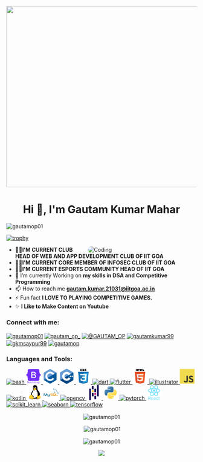 <p align="center">
  <img src="https://storage.googleapis.com/webdesignledger.pub.network/WDL/work-better-with-coders-1.jpg" style="height:480px; width:700px;">
</p>
<h1 align="center">Hi 👋, I'm Gautam Kumar Mahar</h1>
<!-- <h3 align="center">A passionate frontend developer from India</h3> -->

<p align="left"> <img src="https://komarev.com/ghpvc/?username=gautamop01&label=Profile%20views&color=0e75b6&style=flat" alt="gautamop01" /> </p>

<!-- <p align="left"> <a href="https://github.com/ryo-ma/github-profile-trophy"><img src="https://github-profile-trophy.vercel.app/?username=gautamop01" alt="gautamop01" /></a> </p> -->
[![trophy](https://github-profile-trophy.vercel.app/?username=gautamop01)](https://github.com/ryo-ma/github-profile-trophy)

<img align="right" alt="Coding"  style="border-radius:1rem;width:30vw;" src="https://i.pinimg.com/originals/18/a4/94/18a4949fc9c8067172d3b96e302e7097.gif">

- 👨‍💻**I'M CURRENT CLUB HEAD OF WEB AND APP DEVELOPMENT CLUB OF IIT GOA**
- 👨‍💻**I'M CURRENT CORE MEMBER OF INFOSEC CLUB OF IIT GOA**
- 👨‍💻**I'M CURRENT ESPORTS COMMUNITY HEAD OF IIT GOA**
- 🌱 I’m currently Working on **my skills in DSA and Competitive Programming**
- 📫 How to reach me **gautam.kumar.21031@iitgoa.ac.in**
- ⚡ Fun fact **I LOVE TO PLAYING COMPETITIVE GAMES.**
- ✨ **I Like to Make Content on Youtube**


<h3 align="left">Connect with me:</h3>
<p align="left">
<a href="https://www.linkedin.com/in/gautamop01/" target="blank"><img align="center" src="https://raw.githubusercontent.com/rahuldkjain/github-profile-readme-generator/master/src/images/icons/Social/linked-in-alt.svg" alt="gautamop01" height="30" width="40" /></a>
<!-- <a href="https://fb.com/gautamop" target="blank"><img align="center" src="https://raw.githubusercontent.com/rahuldkjain/github-profile-readme-generator/master/src/images/icons/Social/facebook.svg" alt="gautamop" height="30" width="40" /></a> -->
<a href="https://www.instagram.com/gautam_op_/" target="blank"><img align="center" src="https://raw.githubusercontent.com/rahuldkjain/github-profile-readme-generator/master/src/images/icons/Social/instagram.svg" alt="gautam_op_" height="30" width="40" /></a>
<a href="https://www.youtube.com/@GAUTAM_OP" target="blank"><img align="center" src="https://raw.githubusercontent.com/rahuldkjain/github-profile-readme-generator/master/src/images/icons/Social/youtube.svg" alt="@GAUTAM_OP" height="30" width="40" /></a>
<a href="https://www.codechef.com/users/gautamkumar99" target="blank"><img align="center" src="https://cdn.jsdelivr.net/npm/simple-icons@3.1.0/icons/codechef.svg" alt="gautamkumar99" height="30" width="40" /></a>
<a href="https://www.hackerrank.com/gkmsaypur99" target="blank"><img align="center" src="https://raw.githubusercontent.com/rahuldkjain/github-profile-readme-generator/master/src/images/icons/Social/hackerrank.svg" alt="gkmsaypur99" height="30" width="40" /></a>
<a href="https://codeforces.com/profile/gautamop01" target="blank"><img align="center" src="https://raw.githubusercontent.com/rahuldkjain/github-profile-readme-generator/master/src/images/icons/Social/codeforces.svg" alt="gautamop" height="30" width="40" /></a>
</p>

<h3 align="left">Languages and Tools:</h3>
<p align="left"> <a href="https://www.gnu.org/software/bash/" target="_blank" rel="noreferrer"> <img src="https://www.vectorlogo.zone/logos/gnu_bash/gnu_bash-icon.svg" alt="bash" width="40" height="40"/> </a> <a href="https://getbootstrap.com" target="_blank" rel="noreferrer"> <img src="https://raw.githubusercontent.com/devicons/devicon/master/icons/bootstrap/bootstrap-plain-wordmark.svg" alt="bootstrap" width="40" height="40"/> </a> <a href="https://www.cprogramming.com/" target="_blank" rel="noreferrer"> <img src="https://raw.githubusercontent.com/devicons/devicon/master/icons/c/c-original.svg" alt="c" width="40" height="40"/> </a> <a href="https://www.w3schools.com/cpp/" target="_blank" rel="noreferrer"> <img src="https://raw.githubusercontent.com/devicons/devicon/master/icons/cplusplus/cplusplus-original.svg" alt="cplusplus" width="40" height="40"/> </a> <a href="https://www.w3schools.com/css/" target="_blank" rel="noreferrer"> <img src="https://raw.githubusercontent.com/devicons/devicon/master/icons/css3/css3-original-wordmark.svg" alt="css3" width="40" height="40"/> </a> <a href="https://dart.dev" target="_blank" rel="noreferrer"> <img src="https://www.vectorlogo.zone/logos/dartlang/dartlang-icon.svg" alt="dart" width="40" height="40"/> </a> <a href="https://flutter.dev" target="_blank" rel="noreferrer"> <img src="https://www.vectorlogo.zone/logos/flutterio/flutterio-icon.svg" alt="flutter" width="40" height="40"/> </a> <a href="https://www.w3.org/html/" target="_blank" rel="noreferrer"> <img src="https://raw.githubusercontent.com/devicons/devicon/master/icons/html5/html5-original-wordmark.svg" alt="html5" width="40" height="40"/> </a> <a href="https://www.adobe.com/in/products/illustrator.html" target="_blank" rel="noreferrer"> <img src="https://www.vectorlogo.zone/logos/adobe_illustrator/adobe_illustrator-icon.svg" alt="illustrator" width="40" height="40"/> </a> <a href="https://developer.mozilla.org/en-US/docs/Web/JavaScript" target="_blank" rel="noreferrer"> <img src="https://raw.githubusercontent.com/devicons/devicon/master/icons/javascript/javascript-original.svg" alt="javascript" width="40" height="40"/> </a> <a href="https://kotlinlang.org" target="_blank" rel="noreferrer"> <img src="https://www.vectorlogo.zone/logos/kotlinlang/kotlinlang-icon.svg" alt="kotlin" width="40" height="40"/> </a> <a href="https://www.linux.org/" target="_blank" rel="noreferrer"> <img src="https://raw.githubusercontent.com/devicons/devicon/master/icons/linux/linux-original.svg" alt="linux" width="40" height="40"/> </a> <a href="https://www.mysql.com/" target="_blank" rel="noreferrer"> <img src="https://raw.githubusercontent.com/devicons/devicon/master/icons/mysql/mysql-original-wordmark.svg" alt="mysql" width="40" height="40"/> </a> <a href="https://opencv.org/" target="_blank" rel="noreferrer"> <img src="https://www.vectorlogo.zone/logos/opencv/opencv-icon.svg" alt="opencv" width="40" height="40"/> </a> <a href="https://pandas.pydata.org/" target="_blank" rel="noreferrer"> <img src="https://raw.githubusercontent.com/devicons/devicon/2ae2a900d2f041da66e950e4d48052658d850630/icons/pandas/pandas-original.svg" alt="pandas" width="40" height="40"/> </a> <a href="https://www.python.org" target="_blank" rel="noreferrer"> <img src="https://raw.githubusercontent.com/devicons/devicon/master/icons/python/python-original.svg" alt="python" width="40" height="40"/> </a> <a href="https://pytorch.org/" target="_blank" rel="noreferrer"> <img src="https://www.vectorlogo.zone/logos/pytorch/pytorch-icon.svg" alt="pytorch" width="40" height="40"/> </a> <a href="https://reactjs.org/" target="_blank" rel="noreferrer"> <img src="https://raw.githubusercontent.com/devicons/devicon/master/icons/react/react-original-wordmark.svg" alt="react" width="40" height="40"/> </a> <a href="https://scikit-learn.org/" target="_blank" rel="noreferrer"> <img src="https://upload.wikimedia.org/wikipedia/commons/0/05/Scikit_learn_logo_small.svg" alt="scikit_learn" width="40" height="40"/> </a> <a href="https://seaborn.pydata.org/" target="_blank" rel="noreferrer"> <img src="https://seaborn.pydata.org/_images/logo-mark-lightbg.svg" alt="seaborn" width="40" height="40"/> </a> <a href="https://www.tensorflow.org" target="_blank" rel="noreferrer"> <img src="https://www.vectorlogo.zone/logos/tensorflow/tensorflow-icon.svg" alt="tensorflow" width="40" height="40"/> </a> </p>

<p align="center"><img align="center" src="https://github-readme-stats.vercel.app/api/top-langs?username=gautamop01&show_icons=true&locale=en&layout=compact" alt="gautamop01" /></p>

<p align="center">&nbsp;<img align="center" src="https://github-readme-stats.vercel.app/api?username=gautamop01&show_icons=true&locale=en" alt="gautamop01" /></p>

<p align="center"><img align="center" src="https://github-readme-streak-stats.herokuapp.com/?user=gautamop01&" alt="gautamop01" /></p>



<p align="center">
  <img src="https://quotes-github-readme.vercel.app/api?type=horizontal&theme=tokyonight">
</p>
